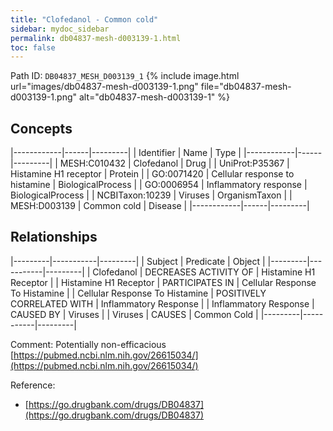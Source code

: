 ```yaml
---
title: "Clofedanol - Common cold"
sidebar: mydoc_sidebar
permalink: db04837-mesh-d003139-1.html
toc: false 
---
```



Path ID: `DB04837_MESH_D003139_1`
{% include image.html url="images/db04837-mesh-d003139-1.png" file="db04837-mesh-d003139-1.png" alt="db04837-mesh-d003139-1" %}

## Concepts

|------------|------|---------|
| Identifier | Name | Type    |
|------------|------|---------|
| MESH:C010432 | Clofedanol | Drug |
| UniProt:P35367 | Histamine H1 receptor | Protein |
| GO:0071420 | Cellular response to histamine | BiologicalProcess |
| GO:0006954 | Inflammatory response | BiologicalProcess |
| NCBITaxon:10239 | Viruses | OrganismTaxon |
| MESH:D003139 | Common cold | Disease |
|------------|------|---------|

## Relationships

|---------|-----------|---------|
| Subject | Predicate | Object  |
|---------|-----------|---------|
| Clofedanol | DECREASES ACTIVITY OF | Histamine H1 Receptor |
| Histamine H1 Receptor | PARTICIPATES IN | Cellular Response To Histamine |
| Cellular Response To Histamine | POSITIVELY CORRELATED WITH | Inflammatory Response |
| Inflammatory Response | CAUSED BY | Viruses |
| Viruses | CAUSES | Common Cold |
|---------|-----------|---------|

Comment: Potentially non-efficacious [https://pubmed.ncbi.nlm.nih.gov/26615034/](https://pubmed.ncbi.nlm.nih.gov/26615034/)

Reference: 
  - [https://go.drugbank.com/drugs/DB04837](https://go.drugbank.com/drugs/DB04837)

